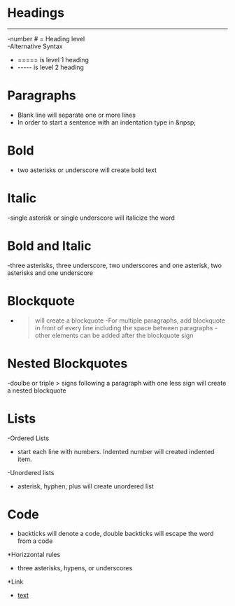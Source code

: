 # Headings
***

-number # = Heading level\
-Alternative Syntax
  - ===== is level 1 heading
  - ----- is level 2 heading
# Paragraphs
- Blank line will separate one or more lines
- In order to start a sentence with an indentation type in &npsp;

# Bold
- two asterisks or underscore will create bold text

# Italic
-single asterisk or single underscore will italicize the word

# Bold and Italic
-three asterisks, three underscore, two underscores and one asterisk, two asterisks and one underscore

# Blockquote
- > will create a blockquote
-For multiple paragraphs, add blockquote in front of every line including the space between paragraphs
-other elements can be added after the blockquote sign

# Nested Blockquotes
-doulbe or triple > signs  following a paragraph with one less sign will create a nested blockquote

# Lists
-Ordered Lists
  - start each line with  numbers. Indented number will created indented item.
  
-Unordered lists
  - asterisk, hyphen, plus will create unordered list
  
# Code
- backticks will denote a code, double backticks will escape the word from a code

*Horizzontal rules
- three asterisks, hypens, or underscores

*Link
- [text](url)


